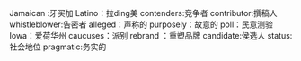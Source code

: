 Jamaican :牙买加
Latino：拉ding美
contenders:竞争者
contributor:撰稿人
whistleblower:告密者
alleged：声称的
purposely：故意的
poll：民意测验
Iowa：爱荷华州
caucuses：派别
rebrand ：重塑品牌
candidate:侯选人
status:社会地位
pragmatic:务实的